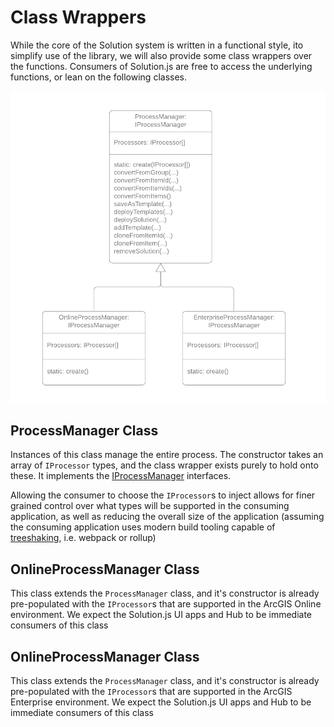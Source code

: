 # Class Wrappers

While the core of the Solution system is written in a functional style, ito simplify use of the library, we will also provide some class wrappers over the functions. Consumers of Solution.js are free to access the underlying functions, or lean on the following classes.

![Class Wrappers](./images/class-wrappers.png)


## ProcessManager Class 
Instances of this class manage the entire process. The constructor takes an array of `IProcessor` types, and the class wrapper exists purely to hold onto these. It implements the [IProcessManager](./interfaces.md#IProcessManager) interfaces.

Allowing the consumer to choose the `IProcessor`s to inject allows for finer grained control over what types will be supported in the consuming application, as well as reducing the overall size of the application (assuming the consuming application uses modern build tooling capable of [treeshaking](https://developers.google.com/web/fundamentals/performance/optimizing-javascript/tree-shaking/), i.e. webpack or rollup)


## OnlineProcessManager Class
This class extends the `ProcessManager` class, and it's constructor is already pre-populated with the `IProcessor`s that are supported in the ArcGIS Online environment. We expect the Solution.js UI apps and Hub to be immediate consumers of this class

## OnlineProcessManager Class
This class extends the `ProcessManager` class, and it's constructor is already pre-populated with the `IProcessor`s that are supported in the ArcGIS Enterprise environment. We expect the Solution.js UI apps and Hub to be immediate consumers of this class
